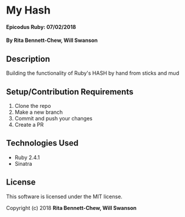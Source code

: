 # My Hash

#### Epicodus Ruby: 07/02/2018

#### By Rita Bennett-Chew, Will Swanson

## Description

Building the functionality of Ruby's HASH by hand from sticks and mud

## Setup/Contribution Requirements

1. Clone the repo
1. Make a new branch
1. Commit and push your changes
1. Create a PR

## Technologies Used

* Ruby 2.4.1
* Sinatra

## License

This software is licensed under the MIT license.

Copyright (c) 2018 **Rita Bennett-Chew, Will Swanson**
